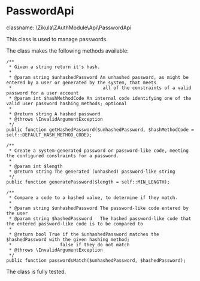 PasswordApi
===========

classname: \Zikula\ZAuthModule\Api\PasswordApi

This class is used to manage passwords. 

The class makes the following methods available:

    /**
     * Given a string return it's hash.
     *
     * @param string $unhashedPassword An unhashed password, as might be entered by a user or generated by the system, that meets
     *                                  all of the constraints of a valid password for a user account
     * @param int $hashMethodCode An internal code identifying one of the valid user password hashing methods; optional
     *
     * @return string A hashed password
     * @throws \InvalidArgumentException
     */
    public function getHashedPassword($unhashedPassword, $hashMethodCode = self::DEFAULT_HASH_METHOD_CODE);

    /**
     * Create a system-generated password or password-like code, meeting the configured constraints for a password.
     *
     * @param int $length
     * @return string The generated (unhashed) password-like string
     */
    public function generatePassword($length = self::MIN_LENGTH);

    /**
     * Compare a code to a hashed value, to determine if they match.
     *
     * @param string $unhashedPassword The password-like code entered by the user
     * @param string $hashedPassword   The hashed password-like code that the entered password-like code is to be compared to
     *
     * @return bool True if the $unhashedPassword matches the $hashedPassword with the given hashing method;
     *                  false if they do not match
     * @throws \InvalidArgumentException
     */
    public function passwordsMatch($unhashedPassword, $hashedPassword);

The class is fully tested.
